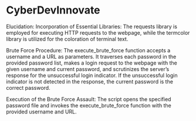 # CyberDevInnovate

Elucidation:
Incorporation of Essential Libraries: The requests library is employed for executing HTTP requests to the webpage, while the termcolor library is utilized for the coloration of terminal text.

Brute Force Procedure: The execute_brute_force function accepts a username and a URL as parameters. It traverses each password in the provided password list, makes a login request to the webpage with the given username and current password, and scrutinizes the server’s response for the unsuccessful login indicator. If the unsuccessful login indicator is not detected in the response, the current password is the correct password.

Execution of the Brute Force Assault: The script opens the specified password file and invokes the execute_brute_force function with the provided username and URL.
